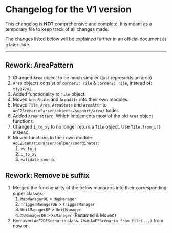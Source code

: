 # Changelog for the V1 version

This changelog is **NOT** comprehensive and complete. 
It is meant as a temporary file to keep track of all changes made.

The changes listed below will be explained further in an official document at a later date.

---

## Rework: AreaPattern

1. Changed `Area` object to be much simpler (just represents an area)
2. `Area` objects consist of `corner1: Tile` & `corner2: Tile`, instead of: `x1y1x2y2`
3. Added functionality to `Tile` object
4. Moved `AreaState` and `AreaAttr` into their own modules.
5. Moved `Tile`, `Area`, `AreaState` and `AreaAttr` to `AoE2ScenarioParser/objects/support/area/` folder.
6. Added `AreaPattern`. Which implements most of the old `Area` object functions. 
7. Changed `i_to_xy` to no longer return a `Tile` object. Use `Tile.from_i()` instead.
8. Moved functions to their own module: `AoE2ScenarioParser/helper/coordinates`:
   1. `xy_to_i`
   2. `i_to_xy`
   3. `validate_coords`

## Rework: Remove `DE` suffix

1. Merged the functionality of the below managers into their corresponding super classes:
   1. `MapManagerDE` > `MapManager`
   2. `TriggerManagerDE` > `TriggerManager`
   3. `UnitManagerDE` > `UnitManager`
   4. `XsManagerDE` > `XsManager` (Renamed & Moved)
2. Removed `AoE2DEScenario` class. Use `AoE2Scenario.from_file(...)` from now on.